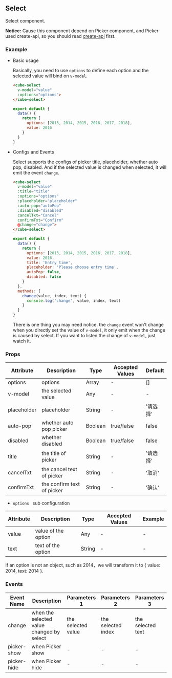 ## Select

Select component.

__Notice:__ Cause this component depend on Picker component, and Picker used create-api, so you should read [create-api](#/en-US/docs/create-api) first.

### Example

- Basic usage

  Basically, you need to use `options` to define each option and the selected value will bind on `v-model`.

  ```html
  <cube-select
    v-model="value"
    :options="options">
  </cube-select>
  ```
  ```js
  export default {
    data() {
      return {
        options: [2013, 2014, 2015, 2016, 2017, 2018],
        value: 2016
      }
    }
  }
  ```

- Configs and Events

  Select supports the configs of picker title, placeholder, whether auto pop, disabled. And if the selected value is changed when selected, it will emit the event `change`.

  ```html
  <cube-select
    v-model="value"
    :title="title"
    :options="options"
    :placeholder="placeholder"
    :auto-pop="autoPop"
    :disabled="disabled"
    cancelTxt="Cancel"
    confirmTxt="Confirm"
    @change="change">
  </cube-select>
  ```
  ```js
  export default {
    data() {
      return {
        options: [2013, 2014, 2015, 2016, 2017, 2018],
        value: 2016,
        title: 'Entry time',
        placeholder: 'Please choose entry time',
        autoPop: false,
        disabled: false
      }
    },
    methods: {
      change(value, index, text) {
        console.log('change', value, index, text)
      }
    }
  }
  ```

  There is one thing you may need notice. the `change` event won't change when you directly set the value of `v-model`, it only emit when the change is caused by select. If you want to listen the change of `v-model`, just watch it.

### Props

| Attribute | Description | Type | Accepted Values | Default |
| - | - | - | - | - |
| options | options | Array | - | [] |
| v-model | the selected value | Any | - | - |
| placeholder | placeholder | String | - | '请选择' |
| auto-pop | whether auto pop picker | Boolean | true/false | false |
| disabled | whether disabled | Boolean | true/false | false |
| title | the title of picker | String | - | '请选择' |
| cancelTxt | the cancel text of picker | String | - | '取消' |
| confirmTxt | the confirm text of picker | String | - | '确认' |

- `options ` sub configuration

| Attribute | Description | Type | Accepted Values | Example |
| - | - | - | - | - |
| value | value of the option | Any | - | - |
| text | text of the option | String | - | - |

If an option is not an object, such as 2014，we will transform it to { value: 2014, text: 2014 }.

### Events

| Event Name | Description | Parameters 1 | Parameters 2 | Parameters 3 |
| - | - | - | - | - |
| change | when the selected value changed by select | the selected value | the selected index | the selected text |
| picker-show | when Picker show | - | - | - |
| picker-hide | when Picker hide | - | - | - |
